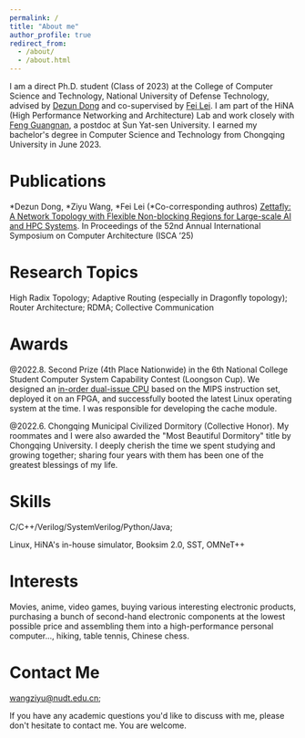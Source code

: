 ```yaml
---
permalink: /
title: "About me"
author_profile: true
redirect_from: 
  - /about/
  - /about.html
---
```


I am a direct Ph.D. student (Class of 2023) at the College of Computer Science and Technology, National University of Defense Technology, advised by [Dezun Dong](https://scholar.google.com.hk/citations?user=tBd50zkAAAAJ&hl=zh-CN&oi=ao) and co-supervised by [Fei Lei](https://orcid.org/0000-0001-8614-933X). I am part of the HiNA (High Performance Networking and Architecture) Lab and work closely with [Feng Guangnan](http://blog.sysu.tech/cv/), a postdoc at Sun Yat-sen University. I earned my bachelor's degree in Computer Science and Technology from Chongqing University in June 2023.

Publications
======
\*Dezun Dong, \*Ziyu Wang, \*Fei Lei (\*Co-corresponding authros) [Zettafly: A Network Topology with Flexible Non-blocking Regions for Large-scale AI and HPC Systems](https://doi.org/10.1145/3695053.3731098). In Proceedings of the 52nd Annual International Symposium on Computer Architecture (ISCA ’25)

Research Topics
======
High Radix Topology; Adaptive Routing (especially in Dragonfly topology); Router Architecture; RDMA; Collective Communication

Awards
======
@2022.8. Second Prize (4th Place Nationwide) in the 6th National College Student Computer System Capability Contest (Loongson Cup). We designed an [in-order dual-issue CPU](https://github.com/Maxpicca-Li/CDIM) based on the MIPS instruction set, deployed it on an FPGA, and successfully booted the latest Linux operating system at the time. I was responsible for developing the cache module.

@2022.6. Chongqing Municipal Civilized Dormitory (Collective Honor). My roommates and I were also awarded the "Most Beautiful Dormitory" title by Chongqing University. I deeply cherish the time we spent studying and growing together; sharing four years with them has been one of the greatest blessings of my life.

Skills
======
C/C++/Verilog/SystemVerilog/Python/Java; 

Linux, HiNA's in-house simulator, Booksim 2.0, SST, OMNeT++

Interests
======
Movies, anime, video games, buying various interesting electronic products, purchasing a bunch of second-hand electronic components at the lowest possible price and assembling them into a high-performance personal computer..., hiking, table tennis, Chinese chess.

Contact Me
======
wangziyu@nudt.edu.cn;

If you have any academic questions you'd like to discuss with me, please don't hesitate to contact me. You are welcome.
